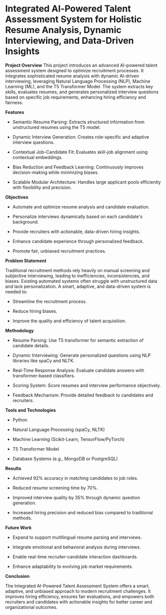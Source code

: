 # Integrated Al-Powered Talent Assessment System for Holistic Resume Analysis, Dynamic Interviewing, and Data-Driven Insights
**Project Overview**
This project introduces an advanced AI-powered talent assessment system designed to optimize recruitment processes.
It integrates sophisticated resume analysis with dynamic AI-driven interviewing, leveraging Natural Language Processing (NLP), Machine Learning (ML), and the T5 Transformer Model.
The system extracts key skills, evaluates resumes, and generates personalized interview questions based on specific job requirements, enhancing hiring efficiency and fairness.

**Features**

- Semantic Resume Parsing: Extracts structured information from unstructured resumes using the T5 model.

- Dynamic Interview Generation: Creates role-specific and adaptive interview questions.

- Contextual Job-Candidate Fit: Evaluates skill-job alignment using contextual embeddings.

- Bias Reduction and Feedback Learning: Continuously improves decision-making while minimizing biases.

- Scalable Modular Architecture: Handles large applicant pools efficiently with flexibility and precision.

**Objectives**

- Automate and optimize resume analysis and candidate evaluation.

- Personalize interviews dynamically based on each candidate's background.

- Provide recruiters with actionable, data-driven hiring insights.

- Enhance candidate experience through personalized feedback.

- Promote fair, unbiased recruitment practices.

**Problem Statement**

Traditional recruitment methods rely heavily on manual screening and subjective interviewing, leading to inefficiencies, inconsistencies, and biases.
Existing automated systems often struggle with unstructured data and lack personalization.
A smart, adaptive, and data-driven system is needed to:

- Streamline the recruitment process.

- Reduce hiring biases.

- Improve the quality and efficiency of talent acquisition.

**Methodology**

- Resume Parsing: Use T5 transformer for semantic extraction of candidate details.

- Dynamic Interviewing: Generate personalized questions using NLP libraries like spaCy and NLTK.

- Real-Time Response Analysis: Evaluate candidate answers with transformer-based classifiers.

- Scoring System: Score resumes and interview performance objectively.

- Feedback Mechanism: Provide detailed feedback to candidates and recruiters.

**Tools and Technologies**

- Python

- Natural Language Processing (spaCy, NLTK)

- Machine Learning (Scikit-Learn, TensorFlow/PyTorch)

- T5 Transformer Model

- Database Systems (e.g., MongoDB or PostgreSQL)

**Results**

- Achieved 92% accuracy in matching candidates to job roles.

- Reduced resume screening time by 70%.

- Improved interview quality by 35% through dynamic question generation.

- Increased hiring precision and reduced bias compared to traditional methods.

**Future Work**

- Expand to support multilingual resume parsing and interviews.

- Integrate emotional and behavioral analysis during interviews.

- Enable real-time recruiter-candidate interaction dashboards.

- Enhance adaptability to evolving job market requirements.

**Conclusion**

The Integrated AI-Powered Talent Assessment System offers a smart, adaptive, and unbiased approach to modern recruitment challenges.
It improves hiring efficiency, ensures fair evaluations, and empowers both recruiters and candidates with actionable insights for better career and organizational outcomes.

